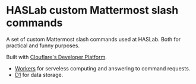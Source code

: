 # HASLab custom Mattermost slash commands

A set of custom Mattermost slash commands used at HASLab. Both for practical and funny purposes.

Built with [Clouflare's Developer Platform](https://www.cloudflare.com/developer-platform/products/).

- [Workers](https://www.cloudflare.com/developer-platform/products/workers/) for serveless computing and answering to command requests.
- [D1](https://www.cloudflare.com/developer-platform/products/d1/) for data storage.
